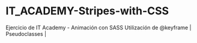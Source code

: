 # IT_ACADEMY-Stripes-with-CSS
Ejercicio de IT Academy - Animación con SASS
Utilización de @keyframe | Pseudoclasses |
